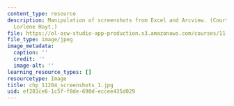 ```yaml
---
content_type: resource
description: Manipulation of screenshots from Excel and Arcview. (Courtesy of Prof.
  Lorlene Hoyt.)
file: https://ol-ocw-studio-app-production.s3.amazonaws.com/courses/11-204-planning-communications-and-digital-media-fall-2004/ef281ce61c5ff8de690deccee435d029_chp_11204_screenshots_1.jpg
file_type: image/jpeg
image_metadata:
  caption: ''
  credit: ''
  image-alt: ''
learning_resource_types: []
resourcetype: Image
title: chp_11204_screenshots_1.jpg
uid: ef281ce6-1c5f-f8de-690d-eccee435d029
---
```

